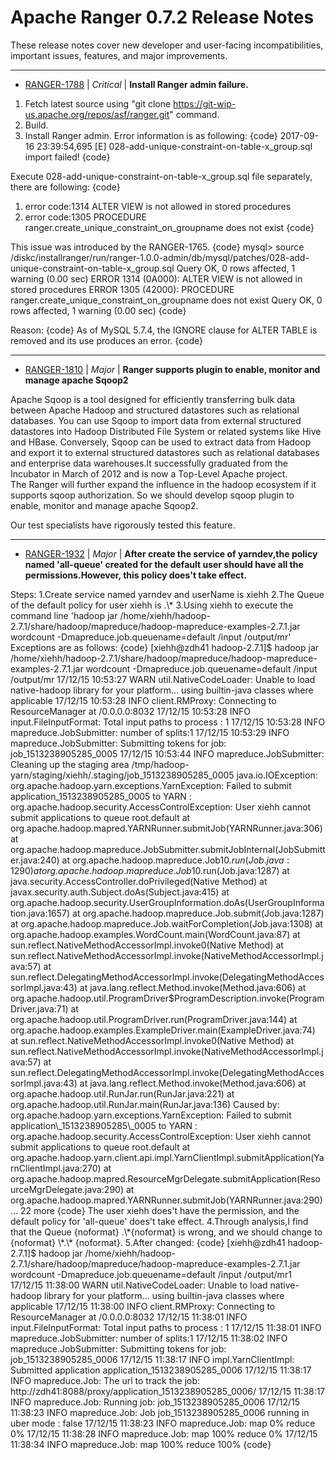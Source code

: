 
<!---
# Licensed to the Apache Software Foundation (ASF) under one
# or more contributor license agreements.  See the NOTICE file
# distributed with this work for additional information
# regarding copyright ownership.  The ASF licenses this file
# to you under the Apache License, Version 2.0 (the
# "License"); you may not use this file except in compliance
# with the License.  You may obtain a copy of the License at
#
#     http://www.apache.org/licenses/LICENSE-2.0
#
# Unless required by applicable law or agreed to in writing, software
# distributed under the License is distributed on an "AS IS" BASIS,
# WITHOUT WARRANTIES OR CONDITIONS OF ANY KIND, either express or implied.
# See the License for the specific language governing permissions and
# limitations under the License.
-->
# Apache Ranger  0.7.2 Release Notes

These release notes cover new developer and user-facing incompatibilities, important issues, features, and major improvements.


---

* [RANGER-1788](https://issues.apache.org/jira/browse/RANGER-1788) | *Critical* | **Install Ranger admin failure.**

1. Fetch latest source using "git clone https://git-wip-us.apache.org/repos/asf/ranger.git" command.
2. Build.
3. Install Ranger admin.
Error information is as following:
{code}
2017-09-16 23:39:54,695  [E] 028-add-unique-constraint-on-table-x\_group.sql import failed!
{code}

Execute 028-add-unique-constraint-on-table-x\_group.sql file separately, there are following:
{code}
1. error code:1314
ALTER VIEW is not allowed in stored procedures
2. error code:1305
PROCEDURE ranger.create\_unique\_constraint\_on\_groupname does not exist
{code}

This issue was introduced by the RANGER-1765.
{code}
mysql\> source /diskc/installranger/run/ranger-1.0.0-admin/db/mysql/patches/028-add-unique-constraint-on-table-x\_group.sql
Query OK, 0 rows affected, 1 warning (0.00 sec)
ERROR 1314 (0A000): ALTER VIEW is not allowed in stored procedures
ERROR 1305 (42000): PROCEDURE ranger.create\_unique\_constraint\_on\_groupname does not exist
Query OK, 0 rows affected, 1 warning (0.00 sec)
{code}

Reason:
{code}
As of MySQL 5.7.4, the IGNORE clause for ALTER TABLE is removed and its use produces an error.
{code}


---

* [RANGER-1810](https://issues.apache.org/jira/browse/RANGER-1810) | *Major* | **Ranger supports plugin to enable, monitor and manage apache Sqoop2**

Apache Sqoop is a tool designed for efficiently transferring bulk data between Apache Hadoop and structured datastores such as relational databases. You can use Sqoop to import data from external structured datastores into Hadoop Distributed File System or related systems like Hive and HBase. Conversely, Sqoop can be used to extract data from Hadoop and export it to external structured datastores such as relational databases and enterprise data warehouses.It successfully graduated from the Incubator in March of 2012 and is now a Top-Level Apache project.  
The Ranger will further expand the influence in the hadoop ecosystem if it supports sqoop authorization. So we should develop sqoop plugin to enable, monitor and manage apache Sqoop2.

Our test specialists have rigorously tested this feature.


---

* [RANGER-1932](https://issues.apache.org/jira/browse/RANGER-1932) | *Major* | **After create the service of yarndev,the policy named 'all-queue' created for the default user should have all the permissions.However, this policy does't take effect.**

Steps:
1.Create service named yarndev and userName is xiehh
2.The Queue of the default policy for user xiehh is .\\\*
3.Using xiehh to execute the command line 'hadoop jar /home/xiehh/hadoop-2.7.1/share/hadoop/mapreduce/hadoop-mapreduce-examples-2.7.1.jar wordcount -Dmapreduce.job.queuename=default /input /output/mr'
  Exceptions are as follows:
{code}
  [xiehh@zdh41 hadoop-2.7.1]$ hadoop jar /home/xiehh/hadoop-2.7.1/share/hadoop/mapreduce/hadoop-mapreduce-examples-2.7.1.jar wordcount -Dmapreduce.job.queuename=default /input /output/mr
17/12/15 10:53:27 WARN util.NativeCodeLoader: Unable to load native-hadoop library for your platform... using builtin-java classes where applicable
17/12/15 10:53:28 INFO client.RMProxy: Connecting to ResourceManager at /0.0.0.0:8032
17/12/15 10:53:28 INFO input.FileInputFormat: Total input paths to process : 1
17/12/15 10:53:28 INFO mapreduce.JobSubmitter: number of splits:1
17/12/15 10:53:29 INFO mapreduce.JobSubmitter: Submitting tokens for job: job\_1513238905285\_0005
17/12/15 10:53:44 INFO mapreduce.JobSubmitter: Cleaning up the staging area /tmp/hadoop-yarn/staging/xiehh/.staging/job\_1513238905285\_0005
java.io.IOException: org.apache.hadoop.yarn.exceptions.YarnException: Failed to submit application\_1513238905285\_0005 to YARN : org.apache.hadoop.security.AccessControlException: User xiehh cannot submit applications to queue root.default
	at org.apache.hadoop.mapred.YARNRunner.submitJob(YARNRunner.java:306)
	at org.apache.hadoop.mapreduce.JobSubmitter.submitJobInternal(JobSubmitter.java:240)
	at org.apache.hadoop.mapreduce.Job$10.run(Job.java:1290)
	at org.apache.hadoop.mapreduce.Job$10.run(Job.java:1287)
	at java.security.AccessController.doPrivileged(Native Method)
	at javax.security.auth.Subject.doAs(Subject.java:415)
	at org.apache.hadoop.security.UserGroupInformation.doAs(UserGroupInformation.java:1657)
	at org.apache.hadoop.mapreduce.Job.submit(Job.java:1287)
	at org.apache.hadoop.mapreduce.Job.waitForCompletion(Job.java:1308)
	at org.apache.hadoop.examples.WordCount.main(WordCount.java:87)
	at sun.reflect.NativeMethodAccessorImpl.invoke0(Native Method)
	at sun.reflect.NativeMethodAccessorImpl.invoke(NativeMethodAccessorImpl.java:57)
	at sun.reflect.DelegatingMethodAccessorImpl.invoke(DelegatingMethodAccessorImpl.java:43)
	at java.lang.reflect.Method.invoke(Method.java:606)
	at org.apache.hadoop.util.ProgramDriver$ProgramDescription.invoke(ProgramDriver.java:71)
	at org.apache.hadoop.util.ProgramDriver.run(ProgramDriver.java:144)
	at org.apache.hadoop.examples.ExampleDriver.main(ExampleDriver.java:74)
	at sun.reflect.NativeMethodAccessorImpl.invoke0(Native Method)
	at sun.reflect.NativeMethodAccessorImpl.invoke(NativeMethodAccessorImpl.java:57)
	at sun.reflect.DelegatingMethodAccessorImpl.invoke(DelegatingMethodAccessorImpl.java:43)
	at java.lang.reflect.Method.invoke(Method.java:606)
	at org.apache.hadoop.util.RunJar.run(RunJar.java:221)
	at org.apache.hadoop.util.RunJar.main(RunJar.java:136)
Caused by: org.apache.hadoop.yarn.exceptions.YarnException: Failed to submit application\_1513238905285\_0005 to YARN : org.apache.hadoop.security.AccessControlException: User xiehh cannot submit applications to queue root.default
	at org.apache.hadoop.yarn.client.api.impl.YarnClientImpl.submitApplication(YarnClientImpl.java:270)
	at org.apache.hadoop.mapred.ResourceMgrDelegate.submitApplication(ResourceMgrDelegate.java:290)
	at org.apache.hadoop.mapred.YARNRunner.submitJob(YARNRunner.java:290)
	... 22 more
{code}
The user xiehh does't have the permission, and the default policy for 'all-queue' does't take effect.
4.Through analysis,I find that the Queue {noformat} .\*{noformat}  is wrong,
 and we should change to {noformat} \*.\* {noformat}.
5.After changed:
{code}
[xiehh@zdh41 hadoop-2.7.1]$ hadoop jar /home/xiehh/hadoop-2.7.1/share/hadoop/mapreduce/hadoop-mapreduce-examples-2.7.1.jar wordcount -Dmapreduce.job.queuename=default /input /output/mr1
17/12/15 11:38:00 WARN util.NativeCodeLoader: Unable to load native-hadoop library for your platform... using builtin-java classes where applicable
17/12/15 11:38:00 INFO client.RMProxy: Connecting to ResourceManager at /0.0.0.0:8032
17/12/15 11:38:01 INFO input.FileInputFormat: Total input paths to process : 1
17/12/15 11:38:01 INFO mapreduce.JobSubmitter: number of splits:1
17/12/15 11:38:02 INFO mapreduce.JobSubmitter: Submitting tokens for job: job\_1513238905285\_0006
17/12/15 11:38:17 INFO impl.YarnClientImpl: Submitted application application\_1513238905285\_0006
17/12/15 11:38:17 INFO mapreduce.Job: The url to track the job: http://zdh41:8088/proxy/application\_1513238905285\_0006/
17/12/15 11:38:17 INFO mapreduce.Job: Running job: job\_1513238905285\_0006
17/12/15 11:38:23 INFO mapreduce.Job: Job job\_1513238905285\_0006 running in uber mode : false
17/12/15 11:38:23 INFO mapreduce.Job:  map 0% reduce 0%
17/12/15 11:38:28 INFO mapreduce.Job:  map 100% reduce 0%
17/12/15 11:38:34 INFO mapreduce.Job:  map 100% reduce 100%
{code}



